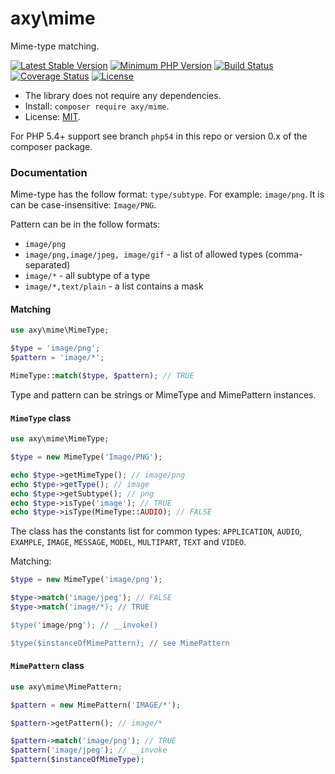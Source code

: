 # axy\mime

Mime-type matching.

[![Latest Stable Version](https://img.shields.io/packagist/v/axy/mime.svg?style=flat-square)](https://packagist.org/packages/axy/mime)
[![Minimum PHP Version](https://img.shields.io/badge/php-%3E%3D%207.1-8892BF.svg?style=flat-square)](https://php.net/)
[![Build Status](https://img.shields.io/travis/axypro/mime/master.svg?style=flat-square)](https://travis-ci.org/axypro/mime)
[![Coverage Status](https://coveralls.io/repos/axypro/mime/badge.svg?branch=master&service=github)](https://coveralls.io/github/axypro/mime?branch=master)
[![License](https://poser.pugx.org/axy/mime/license)](LICENSE)

* The library does not require any dependencies.
* Install: `composer require axy/mime`.
* License: [MIT](LICENSE).

For PHP 5.4+ support see branch `php54` in this repo or version 0.x of the composer package.

### Documentation

Mime-type has the follow format: `type/subtype`.
For example: `image/png`.
It is can be case-insensitive: `Image/PNG`.

Pattern can be in the follow formats:

* `image/png`
* `image/png,image/jpeg, image/gif` - a list of allowed types (comma-separated)
* `image/*` - all subtype of a type
* `image/*,text/plain` - a list contains a mask 

#### Matching

```php
use axy\mime\MimeType;

$type = 'image/png';
$pattern = 'image/*';

MimeType::match($type, $pattern); // TRUE
```

Type and pattern can be strings or MimeType and MimePattern instances.

#### `MimeType` class

```php
use axy\mime\MimeType;

$type = new MimeType('Image/PNG');

echo $type->getMimeType(); // image/png
echo $type->getType(); // image
echo $type->getSubtype(); // png
echo $type->isType('image'); // TRUE
echo $type->isType(MimeType::AUDIO); // FALSE
```

The class has the constants list for common types: 
`APPLICATION`, `AUDIO`, `EXAMPLE`, `IMAGE`, `MESSAGE`, `MODEL`, `MULTIPART`, `TEXT` and `VIDEO`.

Matching:

```php
$type = new MimeType('image/png');

$type->match('image/jpeg'); // FALSE
$type->match('image/*); // TRUE

$type('image/png'); // __invoke()

$type($instanceOfMimePattern); // see MimePattern
```

#### `MimePattern` class

```php
use axy\mime\MimePattern;

$pattern = new MimePattern('IMAGE/*');

$pattern->getPattern(); // image/*

$pattern->match('image/png'); // TRUE
$pattern('image/jpeg'); // __invoke
$pattern($instanceOfMimeType);
```
